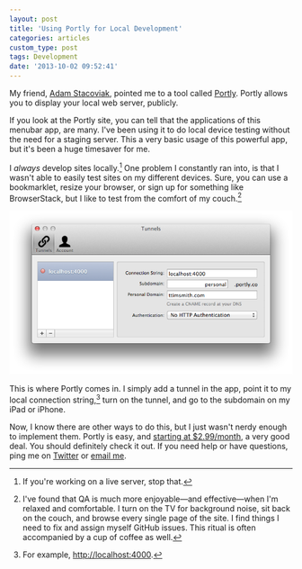 ```yaml
---
layout: post
title: 'Using Portly for Local Development'
categories: articles
custom_type: post
tags: Development
date: '2013-10-02 09:52:41'
---
```

My friend, [Adam Stacoviak](http://adamstacoviak.com/), pointed me to a tool called [Portly](https://getportly.com/). Portly allows you to display your local web server, publicly.

If you look at the Portly site, you can tell that the applications of this menubar app, are many. I've been using it to do local device testing without the need for a staging server. This a very basic usage of this powerful app, but it's been a huge timesaver for me.

I *always* develop sites locally.[^1] One problem I constantly ran into, is that I wasn't able to easily test sites on my different devices. Sure, you can use a bookmarklet, resize your browser, or sign up for something like BrowserStack, but I like to test from the comfort of my couch.[^2]

![Portly Preferences](/uploads/2013/10/portly-screenshot.png "Portly Preferences")

This is where Portly comes in. I simply add a tunnel in the app, point it to my local connection string,[^3] turn on the tunnel,  and go to the subdomain on my iPad or iPhone.

Now, I know there are other ways to do this, but I just wasn't nerdy enough to implement them. Portly is easy, and [starting at $2.99/month](https://getportly.com/plans), a very good deal. You should definitely check it out. If you need help or have questions, ping me on [Twitter](https://twitter.com/ttimsmith) or [email me](mailto:tim@theboldreport.net).

[^1]: If you're working on a live server, stop that.
[^2]: I've found that QA is much more enjoyable—and effective—when I'm relaxed and comfortable. I turn on the TV for background noise, sit back on the couch, and browse every single page of the site. I find things I need to fix and assign myself GitHub issues. This ritual is often accompanied by a cup of coffee as well.
[^3]: For example, <http://localhost:4000>.
